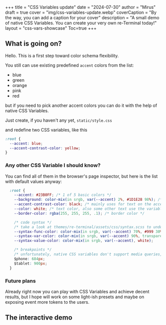 +++
title = "CSS Variables update"
date = "2024-07-30"
author = "Mirus"
draft = true
cover = "img/css-variables-update.webp"
coverCaption = "By the way, you can add a caption for your cover"
description = "A small demo of native CSS Variables. You can create your very own re-Terminal today!"
layout = "css-vars-showcase"
Toc=true
+++

## What is going on?

Hello. This is a first step toward color schema flexibility. 

You still can use existing predefined `accent` colors from the list:
- blue
- green
- orange
- pink
- red

but if you need to pick another accent colors you can do it with the help of native CSS Variables.

Just create, if you haven't any yet, `static/style.css`

and redefine two CSS variables, like this 

```css
:root {
  --accent: blue;
  --accent-contrast-color: yellow;
}
```

### Any other CSS Variable I should know? 

You can find all of them in the browser's page inspector, but here is the list with default values anyway:

```css
  :root {
    --accent: #23B0FF; /* 1 of 5 basic colors */
    --background: color-mix(in srgb, var(--accent) 2%, #1D1E28 98%); /* background color; inherit shades of the accent */
    --accent-contrast-color: black; /* mainly uses for text on the accent backgrounds but not limited */
    --color: white; /* text color, also some other text use the variable in color mixing */
    --border-color: rgba(255, 255, 255, .1); /* border color */

    /* code syntax */
    /* take a look at themes/re-terminal/assets/css/syntax.scss to understand in detail which color stands for */
    --syntax-func-color: color-mix(in srgb, var(--accent) 70%, #999 30%); 
    --syntax-var-color: color-mix(in srgb, var(--accent) 90%, transparent);
    --syntax-value-color: color-mix(in srgb, var(--accent), white);

    /* breakpoints */
    /* unfortunately, native CSS variables don't support media queries, so use SCSS vars instead */
    $phone: 684px;
    $tablet: 900px;
  }
```


### Future plans
Already right now you can play with CSS Variables and achieve decent results, but I hope will work on some light-ish presets and maybe on exposing event more tokens to the users.


## The interactive demo
